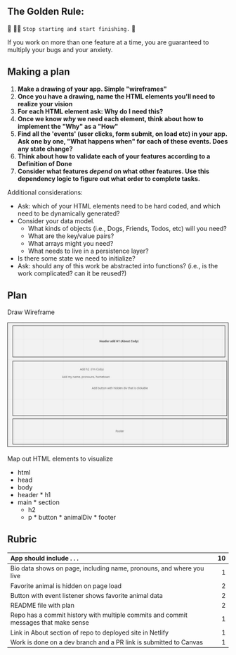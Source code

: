 ## The Golden Rule:

🦸 🦸‍♂️ `Stop starting and start finishing.` 🏁

If you work on more than one feature at a time, you are guaranteed to multiply your bugs and your anxiety.

## Making a plan

1. **Make a drawing of your app. Simple "wireframes"**
1. **Once you have a drawing, name the HTML elements you'll need to realize your vision**
1. **For each HTML element ask: Why do I need this?**
1. **Once we know _why_ we need each element, think about how to implement the "Why" as a "How"**
1. **Find all the 'events' (user clicks, form submit, on load etc) in your app. Ask one by one, "What happens when" for each of these events. Does any state change?**
1. **Think about how to validate each of your features according to a Definition of Done**
1. **Consider what features _depend_ on what other features. Use this dependency logic to figure out what order to complete tasks.**

Additional considerations:

-   Ask: which of your HTML elements need to be hard coded, and which need to be dynamically generated?
-   Consider your data model.
    -   What kinds of objects (i.e., Dogs, Friends, Todos, etc) will you need?
    -   What are the key/value pairs?
    -   What arrays might you need?
    -   What needs to live in a persistence layer?
-   Is there some state we need to initialize?
-   Ask: should any of this work be abstracted into functions? (i.e., is the work complicated? can it be reused?)

## Plan

Draw Wireframe

![Wireframe Drawing](assets/wireframe.jpg)


Map out HTML elements to visualize

* html
 * head
  * body
   * header
    * h1
   * main
    * section
     * h2
     * p
    * button
    * animalDiv
    * footer


## Rubric

| App should include . . .                                                            |  10 |
| :---------------------------------------------------------------------------------- | --: |
| Bio data shows on page, including name, pronouns, and where you live                |   1 |
| Favorite animal is hidden on page load                                              |   2 |
| Button with event listener shows favorite animal data                               |   2 |
| README file with plan                                                               |   2 |
| Repo has a commit history with multiple commits and commit messages that make sense |   1 |
| Link in About section of repo to deployed site in Netlify                           |   1 |
| Work is done on a dev branch and a PR link is submitted to Canvas                   |   1 |

